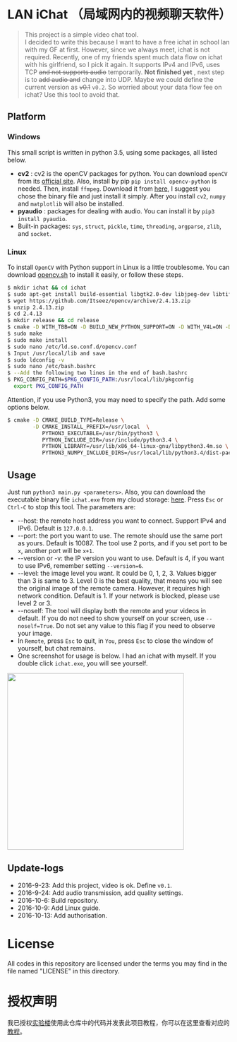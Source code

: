 # LAN iChat （局域网内的视频聊天软件）
> This project is a simple video chat tool.   
I decided to write this because I want to have a free ichat in school lan with my GF at first. However, since we always meet, ichat is not required. Recently, one of my friends spent much data flow on ichat with his girlfriend, so I pick it again. It supports IPv4 and IPv6, uses TCP ~~and not supports audio~~ temporarily. **Not finished yet** , next step is to ~~add audio and~~ change into UDP. Maybe we could define the current version as ~~v0.1~~ `v0.2`. So worried about your data flow fee on ichat? Use this tool to avoid that.

## Platform
### Windows
This small script is written in python 3.5, using some packages, all listed below.
* **cv2** : cv2 is the openCV packages for python. You can download `openCV` from its [official site](http://opencv.org/). Also, install by pip `pip install opencv-python` is needed. Then, install `ffmpeg`. Download it from [here](http://ffmpeg.org/), I suggest you chose the binary file and just install it simply. After you install `cv2`, `numpy` and `matplotlib` will also be installed.
* **pyaudio** : packages for dealing with audio. You can install it by `pip3 install pyaudio`.
* Built-in packages: `sys`, `struct`, `pickle`, `time`, `threading`, `argparse`, `zlib`, and `socket`.

### Linux
To install `OpenCV` with Python support in Linux is a little troublesome. You can download [opencv.sh](http://7xktmz.com1.z0.glb.clouddn.com/opencv.sh) to install it easily, or follow these steps.
```bash
$ mkdir ichat && cd ichat
$ sudo apt-get install build-essential libgtk2.0-dev libjpeg-dev libtiff5-dev libjasper-dev libopenexr-dev cmake python-dev python-numpy python-tk libtbb-dev libeigen2-dev yasm libfaac-dev libopencore-amrnb-dev libopencore-amrwb-dev libtheora-dev libvorbis-dev libxvidcore-dev libx264-dev libqt4-dev libqt4-opengl-dev sphinx-common texlive-latex-extra libv4l-dev libdc1394-22-dev libavcodec-dev libavformat-dev libswscale-dev
$ wget https://github.com/Itseez/opencv/archive/2.4.13.zip
$ unzip 2.4.13.zip
$ cd 2.4.13
$ mkdir release && cd release
$ cmake -D WITH_TBB=ON -D BUILD_NEW_PYTHON_SUPPORT=ON -D WITH_V4L=ON -D INSTALL_C_EXAMPLES=ON -D INSTALL_PYTHON_EXAMPLES=ON -D BUILD_EXAMPLES=ON -D WITH_QT=ON -D WITH_GTK=ON -D WITH_OPENGL=ON ..
$ sudo make
$ sudo make install
$ sudo nano /etc/ld.so.conf.d/opencv.conf   
$ Input /usr/local/lib and save
$ sudo ldconfig -v
$ sudo nano /etc/bash.bashrc
$ --Add the following two lines in the end of bash.bashrc
$ PKG_CONFIG_PATH=$PKG_CONFIG_PATH:/usr/local/lib/pkgconfig
  export PKG_CONFIG_PATH
```

Attention, if you use Python3, you may need to specify the path. Add some options below.
```bash
$ cmake -D CMAKE_BUILD_TYPE=Release \
        -D CMAKE_INSTALL_PREFIX=/usr/local  \
           PYTHON3_EXECUTABLE=/usr/bin/python3 \
           PYTHON_INCLUDE_DIR=/usr/include/python3.4 \
           PYTHON_LIBRARY=/usr/lib/x86_64-linux-gnu/libpython3.4m.so \
           PYTHON3_NUMPY_INCLUDE_DIRS=/usr/local/lib/python3.4/dist-packages/numpy/core/include ..
```

## Usage
Just run `python3 main.py <parameters>`. Also, you can download the executable binary file `ichat.exe` from my cloud storage: [here](http://7xktmz.com1.z0.glb.clouddn.com/ichat.exe). Press `Esc` or `Ctrl-C` to stop this tool. The parameters are:
* --host: the remote host address you want to connect. Support IPv4 and IPv6. Default is `127.0.0.1`.
* --port: the port you want to use. The remote should use the same port as yours. Default is 10087. The tool use 2 ports, and if you set port to be `x`, another port will be `x+1`.
* --version or -v: the IP version you want to use. Default is 4, if you want to use IPv6, remember setting `--version=6`.
* --level: the image level you want. It could be 0, 1, 2, 3. Values bigger than 3 is same to 3. Level 0 is the best quality, that means you will see the original image of the remote camera. However, it requires high network condition. Default is 1. If your network is blocked, please use level 2 or 3.
* --noself: The tool will display both the remote and your videos in default. If you do not need to show yourself on your screen, use `--noself=True`. Do not set any value to this flag if you need to observe your image.
* In `Remote`, press `Esc` to quit, in `You`, press `Esc` to close the window of yourself, but chat remains.
* One screenshot for usage is below. I had an ichat with myself. If you double click `ichat.exe`, you will see yourself.    
<img src="http://7xktmz.com1.z0.glb.clouddn.com/ichat-show-1.png" width = "400px">


## Update-logs
* 2016-9-23: Add this project, video is ok. Define `v0.1`.
* 2016-9-24: Add audio transmission, add quality settings.
* 2016-10-6: Build repository.
* 2016-10-9: Add Linux guide.
* 2016-10-13: Add authorisation.

# License
All codes in this repository are licensed under the terms you may find in the file named "LICENSE" in this directory.

# 授权声明
我已授权[实验楼](https://www.shiyanlou.com/)使用此仓库中的代码并发表此项目教程，你可以在这里查看对应的[教程](https://www.shiyanlou.com/courses/672)。